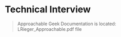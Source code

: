  # Technical Interview
 > Approachable Geek
 > Documentation is located: LRieger_Approachable.pdf file
 
